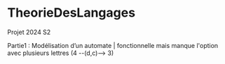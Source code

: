 # TheorieDesLangages
Projet 2024 S2

 Partie1 : Modélisation d’un automate | fonctionnelle mais manque l'option avec plusieurs lettres (4 --(d,c)--> 3)
